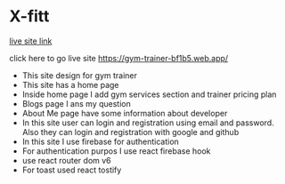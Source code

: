 # X-fitt 

[live site link](https://gym-trainer-bf1b5.web.app/)

click here to go live site  https://gym-trainer-bf1b5.web.app/

* This site design for gym trainer 
* This site has a home page
* Inside home page I add gym services section and trainer pricing plan
* Blogs page I ans my question
* About Me page have some information about developer
* In this site user can login and registration using email and password. Also they can login and registration with google and github
* In this site I use firebase for authentication
* For authentication purpos I use react firebase hook
* use react router dom v6
* For toast used react tostify
